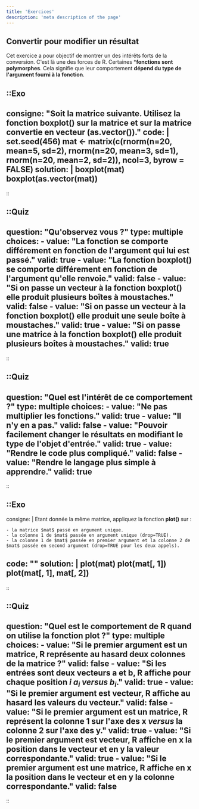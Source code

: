 ```yaml
---
title: 'Exercices'
description: 'meta description of the page'
---
```

## Convertir pour modifier un résultat

Cet exercice a pour objectif de montrer un des intérêts forts de la conversion. C'est là  une des forces de R. Certaines ***fonctions sont polymorphes**. Cela signifie que leur comportement **dépend du type de l'argument fourni à la fonction**.

::Exo
---
consigne: "Soit la matrice suivante. Utilisez la fonction **boxplot()** sur la matrice et sur la matrice convertie en vecteur (**as.vector()**)."
code: |
    set.seed(456)
    mat <- matrix(c(rnorm(n=20, mean=5, sd=2),
                    rnorm(n=20, mean=3, sd=1),
                    rnorm(n=20, mean=2, sd=2)),
                    ncol=3, byrow = FALSE)
solution: |
    boxplot(mat)
    boxplot(as.vector(mat))
---
::

::Quiz
---
question: "Qu'observez vous ?"
type: multiple
choices:
    -   value: "La fonction se comporte différement en fonction de l'argument qui lui est passé."
        valid: true
    -   value: "La fonction **boxplot()** se comporte différement en fonction de l'argument qu'elle renvoie."
        valid: false
    -   value: "Si on passe un vecteur à la fonction **boxplot()** elle produit plusieurs boîtes à moustaches."
        valid: false
    -   value: "Si on passe un vecteur à la fonction **boxplot()** elle produit une seule boîte à moustaches."
        valid: true
    -   value: "Si on passe une matrice à la fonction **boxplot()** elle produit plusieurs boîtes à moustaches."
        valid: true
---
::

::Quiz
---
question: "Quel est l'intérêt de ce comportement ?"
type: multiple
choices:
    -   value: "Ne pas multiplier les fonctions."
        valid: true
    -   value: "Il n'y en a pas."
        valid: false
    -   value: "Pouvoir facilement changer le résultats en modifiant le type de l'objet d'entrée."
        valid: true
    -   value: "Rendre le code plus compliqué."
        valid: false
    -   value: "Rendre le langage plus simple à apprendre."
        valid: true
---
::

::Exo
---
consigne: |
    Etant donnée la même matrice, appliquez la fonction **plot()** sur :

    - la matrice $mat$ passé en argument unique.
    - la colonne 1 de $mat$ passée en argument unique (drop=TRUE).
    - la colonne 1 de $mat$ passée en premier argument et la colonne 2 de $mat$ passée en second argument (drop=TRUE pour les deux appels). 
code: ""
solution: |
    plot(mat)
    plot(mat[, 1])
    plot(mat[, 1], mat[, 2])
---
::

::Quiz
---
question: "Quel est le comportement de R quand on utilise la fonction plot ?"
type: multiple
choices:
    -   value: "Si le premier argument est un matrice, R représente au hasard deux colonnes de la matrice ?"
        valid: false
    -   value: "Si les entrées sont deux vecteurs a et b, R affiche pour chaque position $i$ $a_{i}$ *versus* $b_{i}$."
        valid: true
    -   value: "Si le premier argument est vecteur, R affiche au hasard les valeurs du vecteur."
        valid: false
    -   value: "Si le premier argument est un matrice, R représent la colonne 1 sur l'axe des x *versus* la colonne 2 sur l'axe des y."
        valid: true
    -   value: "Si le premier argument est vecteur, R affiche en x la position dans le vecteur et en y la valeur correspondante."
        valid: true
    -   value: "Si le premier argument est une matrice, R affiche en x la position dans le vecteur et en y la colonne correspondante."
        valid: false
---
::
